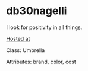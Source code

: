 # db30nagelli

I look for positivity in all things.

[Hosted at](https://db30nagelli.herokuapp.com/)

Class: Umbrella

Attributes: brand, color, cost


